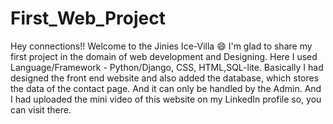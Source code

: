 # First_Web_Project
Hey connections!! 
Welcome to the Jinies Ice-Villa 😄
I'm glad to share my first project in the domain of web development and Designing.
Here I used Language/Framework - Python/Django, CSS, HTML,SQL-lite.
Basically I had designed the front end website and also added the database, which stores the data of the contact page. And it can only be handled by the Admin.
And I had uploaded the mini video of this website on my LinkedIn profile so, you can visit there.
